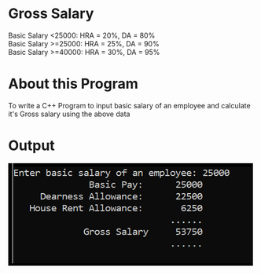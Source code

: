 # Gross Salary

Basic Salary <25000: HRA = 20%, DA = 80% <br>
Basic Salary >=25000: HRA = 25%, DA = 90% <br>
Basic Salary >=40000: HRA = 30%, DA = 95% <br>

# About this Program

To write a C++ Program to input basic salary of an employee and calculate it's Gross salary using the above data

# Output

<img src="output.png">
